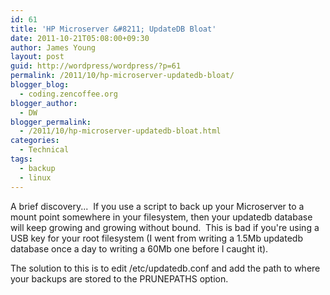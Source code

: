 ```yaml
---
id: 61
title: 'HP Microserver &#8211; UpdateDB Bloat'
date: 2011-10-21T05:08:00+09:30
author: James Young
layout: post
guid: http://wordpress/wordpress/?p=61
permalink: /2011/10/hp-microserver-updatedb-bloat/
blogger_blog:
  - coding.zencoffee.org
blogger_author:
  - DW
blogger_permalink:
  - /2011/10/hp-microserver-updatedb-bloat.html
categories:
  - Technical
tags:
  - backup
  - linux
---
```

A brief discovery...  If you use a script to back up your Microserver to a mount point somewhere in your filesystem, then your updatedb database will keep growing and growing without bound.  This is bad if you're using a USB key for your root filesystem (I went from writing a 1.5Mb updatedb database once a day to writing a 60Mb one before I caught it).

The solution to this is to edit /etc/updatedb.conf and add the path to where your backups are stored to the PRUNEPATHS option.